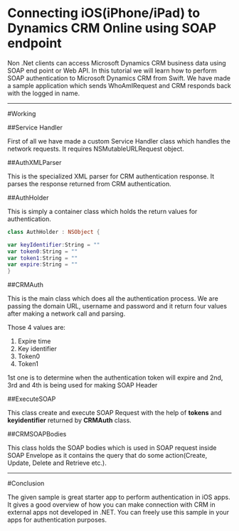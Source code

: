 # Connecting iOS(iPhone/iPad) to Dynamics CRM Online using SOAP endpoint


Non .Net clients can access Microsoft Dynamics CRM business data using SOAP end point or Web API. In this tutorial we will learn how to perform SOAP authentication to Microsoft Dynamics CRM from Swift. We have made a sample application which sends WhoAmIRequest and CRM responds back with the logged in name.

---------

#Working

##Service Handler

First of all we have made a custom Service Handler class which handles the network requests. It requires NSMutableURLRequest object.

##AuthXMLParser

This is the specialized XML parser for CRM authentication response. It parses the response returned from CRM authentication.

##AuthHolder

This is simply a container class which holds the return values for authentication.

```swift
class AuthHolder : NSObject {

var keyIdentifier:String = ""
var token0:String = ""
var token1:String = ""
var expire:String = ""
}
```

##CRMAuth

This is the main class which does all the authentication process. We are passing the domain URL, username and password and it return four values after making a network call and parsing.

Those 4 values are:

1.	Expire time
2.	Key identifier
3.	Token0
4.	Token1

1st one is to determine when the authentication token will expire and 2nd, 3rd and 4th is being used for making SOAP Header

##ExecuteSOAP

This class create and execute SOAP Request with the help of **tokens** and **keyidentifier** returned by **CRMAuth** class.

##CRMSOAPBodies

This class holds the SOAP bodies which is used in SOAP request inside SOAP Envelope as it contains the query that do some action(Create, Update, Delete and Retrieve etc.).

---------

#Conclusion

The given sample is great starter app to perform authentication in iOS apps. It gives a good overview of how you can make connection with CRM in external apps not developed in .NET. You can freely use this sample in your apps for authentication purposes.






